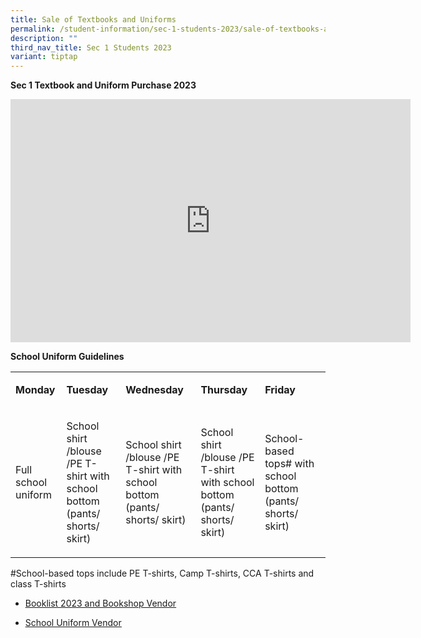 ```yaml
---
title: Sale of Textbooks and Uniforms
permalink: /student-information/sec-1-students-2023/sale-of-textbooks-and-uniforms/
description: ""
third_nav_title: Sec 1 Students 2023
variant: tiptap
---
```

<p><strong>Sec 1 Textbook and Uniform Purchase 2023</strong></p><div class="iframe-wrapper"><iframe height="389" width="640" allowfullscreen="true" frameborder="0" src="https://docs.google.com/presentation/d/e/2PACX-1vQ_PJEVAkCgMKk5IIC7pdrYiV77DTJ4sHgYOvC3roBdlVftZTD_WLrWi60QqxymcDeS_GRbDZPXvkW0/embed?start=false&amp;loop=false&amp;delayms=3000"></iframe></div><p><strong>School Uniform Guidelines</strong></p><table><tbody><tr><td rowspan="1" colspan="1"><p><strong>Monday</strong></p></td><td rowspan="1" colspan="1"><p><strong>Tuesday</strong></p></td><td rowspan="1" colspan="1"><p><strong>Wednesday</strong></p></td><td rowspan="1" colspan="1"><p><strong>Thursday</strong></p></td><td rowspan="1" colspan="1"><p><strong>Friday</strong></p></td></tr><tr><td rowspan="1" colspan="1"><p>Full school uniform</p></td><td rowspan="1" colspan="1"><p>School shirt /blouse /PE T-shirt with school bottom (pants/ shorts/ skirt)</p></td><td rowspan="1" colspan="1"><p>School shirt /blouse /PE T-shirt with school bottom (pants/ shorts/ skirt)</p></td><td rowspan="1" colspan="1"><p>School shirt /blouse /PE T-shirt with school bottom (pants/ shorts/ skirt)</p></td><td rowspan="1" colspan="1"><p>School-based tops#&nbsp;with school bottom (pants/ shorts/ skirt)</p></td></tr></tbody></table><p>#School-based tops include PE T-shirts, Camp T-shirts, CCA T-shirts and class T-shirts</p><ul data-tight="true" class="tight"><li><p><a href="/student-information/booklist-2024-n-bookshop-vendor/" rel="noopener noreferrer nofollow" target=""><u>Booklist 2023 and Bookshop Vendor</u></a></p></li><li><p><a href="/student-information/school-uniform-vendor" rel="noopener noreferrer nofollow" target=""><u>School Uniform Vendor</u></a></p></li></ul><p></p>